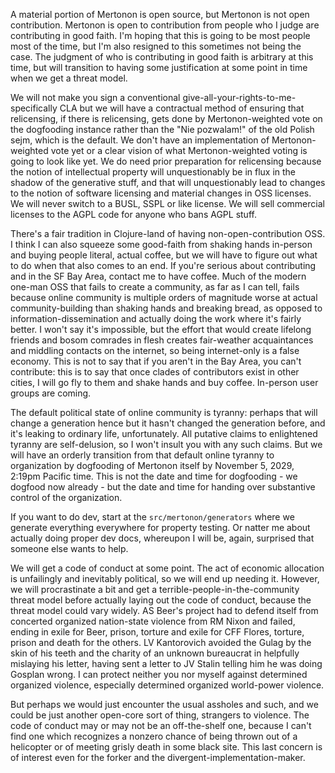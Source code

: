 A material portion of Mertonon is open source, but Mertonon is not open contribution. Mertonon is open to contribution from people who I judge are contributing in good faith. I'm hoping that this is going to be most people most of the time, but I'm also resigned to this sometimes not being the case. The judgment of who is contributing in good faith is arbitrary at this time, but will transition to having some justification at some point in time when we get a threat model.

We will not make you sign a conventional give-all-your-rights-to-me-specifically CLA but we will have a contractual method of ensuring that relicensing, if there is relicensing, gets done by Mertonon-weighted vote on the dogfooding instance rather than the "Nie pozwalam!" of the old Polish sejm, which is the default. We don't have an implementation of Mertonon-weighted vote yet or a clear vision of what Mertonon-weighted voting is going to look like yet. We do need prior preparation for relicensing because the notion of intellectual property will unquestionably be in flux in the shadow of the generative stuff, and that will unquestionably lead to changes to the notion of software licensing and material changes in OSS licenses. We will never switch to a BUSL, SSPL or like license. We will sell commercial licenses to the AGPL code for anyone who bans AGPL stuff.

There's a fair tradition in Clojure-land of having non-open-contribution OSS. I think I can also squeeze some good-faith from shaking hands in-person and buying people literal, actual coffee, but we will have to figure out what to do when that also comes to an end. If you're serious about contributing and in the SF Bay Area, contact me to have coffee. Much of the modern one-man OSS that fails to create a community, as far as I can tell, fails because online community is multiple orders of magnitude worse at actual community-building than shaking hands and breaking bread, as opposed to information-dissemination and actually doing the work where it's fairly better. I won't say it's impossible, but the effort that would create lifelong friends and bosom comrades in flesh creates fair-weather acquaintances and middling contacts on the internet, so being internet-only is a false economy. This is not to say that if you aren't in the Bay Area, you can't contribute: this is to say that once clades of contributors exist in other cities, I will go fly to them and shake hands and buy coffee. In-person user groups are coming.

The default political state of online community is tyranny: perhaps that will change a generation hence but it hasn't changed the generation before, and it's leaking to ordinary life, unfortunately. All putative claims to enlightened tyranny are self-delusion, so I won't insult you with any such claims. But we will have an orderly transition from that default online tyranny to organization by dogfooding of Mertonon itself by November 5, 2029, 2:19pm Pacific time. This is not the date and time for dogfooding - we dogfood now already - but the date and time for handing over substantive control of the organization.

If you want to do dev, start at the `src/mertonon/generators` where we generate everything everywhere for property testing. Or natter me about actually doing proper dev docs, whereupon I will be, again, surprised that someone else wants to help.

We will get a code of conduct at some point. The act of economic allocation is unfailingly and inevitably political, so we will end up needing it. However, we will procrastinate a bit and get a terrible-people-in-the-community threat model before actually laying out the code of conduct, because the threat model could vary widely. AS Beer's project had to defend itself from concerted organized nation-state violence from RM Nixon and failed, ending in exile for Beer, prison, torture and exile for CFF Flores, torture, prison and death for the others. LV Kantorovich avoided the Gulag by the skin of his teeth and the charity of an unknown bureaucrat in helpfully mislaying his letter, having sent a letter to JV Stalin telling him he was doing Gosplan wrong. I can protect neither you nor myself against determined organized violence, especially determined organized world-power violence.

But perhaps we would just encounter the usual assholes and such, and we could be just another open-core sort of thing, strangers to violence. The code of conduct may or may not be an off-the-shelf one, because I can't find one which recognizes a nonzero chance of being thrown out of a helicopter or of meeting grisly death in some black site. This last concern is of interest even for the forker and the divergent-implementation-maker.
